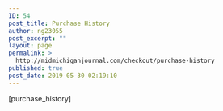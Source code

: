 ```yaml
---
ID: 54
post_title: Purchase History
author: ng23055
post_excerpt: ""
layout: page
permalink: >
  http://midmichiganjournal.com/checkout/purchase-history
published: true
post_date: 2019-05-30 02:19:10
---
```

[purchase_history]